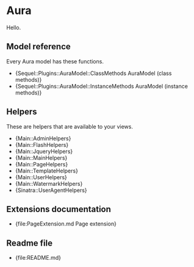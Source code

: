 # Aura

Hello.

## Model reference

Every Aura model has these functions.

- {Sequel::Plugins::AuraModel::ClassMethods AuraModel (class methods)}
- {Sequel::Plugins::AuraModel::InstanceMethods AuraModel (instance methods)}

## Helpers

These are helpers that are available to your views.

- {Main::AdminHelpers}
- {Main::FlashHelpers}
- {Main::JqueryHelpers}
- {Main::MainHelpers}
- {Main::PageHelpers}
- {Main::TemplateHelpers}
- {Main::UserHelpers}
- {Main::WatermarkHelpers}
- {Sinatra::UserAgentHelpers}

## Extensions documentation

- {file:PageExtension.md Page extension}

## Readme file

- {file:README.md}
